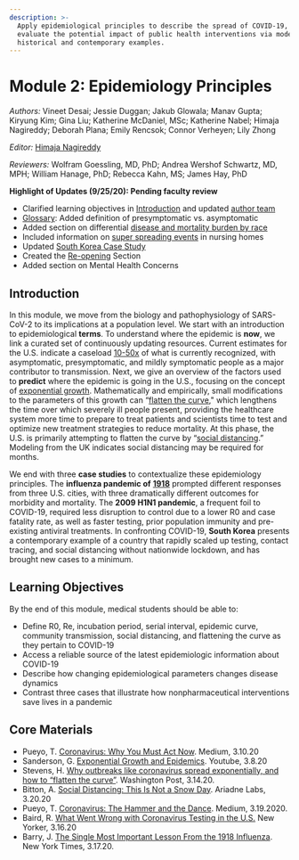 ```yaml
---
description: >-
  Apply epidemiological principles to describe the spread of COVID-19, and
  evaluate the potential impact of public health interventions via modeling and
  historical and contemporary examples.
---
```


# Module 2: Epidemiology Principles

_Authors:_ Vineet Desai; Jessie Duggan; Jakub Glowala; Manav Gupta; Kiryung Kim; Gina Liu; Katherine McDaniel, MSc; Katherine Nabel; Himaja Nagireddy; Deborah Plana; Emily Rencsok; Connor Verheyen; Lily Zhong

_Editor:_ [Himaja Nagireddy](mailto:himaja_nagireddy@hsph.harvard.edu)

_Reviewers:_ Wolfram Goessling, MD, PhD; Andrea Wershof Schwartz, MD, MPH; William Hanage, PhD; Rebecca Kahn, MS; James Hay, PhD

**Highlight of Updates \(9/25/20\): Pending faculty review**

* Clarified learning objectives in [Introduction](https://curriculum.covidstudentresponse.org/module-2-epidemiology-principles) and updated [author team](https://curriculum.covidstudentresponse.org/module-2-epidemiology-principles)
* [Glossary](https://curriculum.covidstudentresponse.org/module-2-epidemiology-principles): Added definition of presymptomatic vs. asymptomatic
* Added section on differential [disease and mortality burden by race](https://curriculum.covidstudentresponse.org/module-2-epidemiology-principles/where-are-we-now#disease-burden-and-mortality-by-race)
* Included information on [super spreading events](https://curriculum.covidstudentresponse.org/module-2-epidemiology-principles/where-are-we-now#risk-of-superspreading-events) in nursing homes 
* Updated [South Korea Case Study](https://curriculum.covidstudentresponse.org/module-2-epidemiology-principles/case-study-south-korea-2020) 
* Created the [Re-opening](https://curriculum.covidstudentresponse.org/module-2-epidemiology-principles/approaches-to-long-term-planning#reopening) Section
* Added section on Mental Health Concerns

## Introduction

In this module, we move from the biology and pathophysiology of SARS-CoV-2 to its implications at a population level. We start with an introduction to epidemiological **terms**. To understand where the epidemic is **now**, we link a curated set of continuously updating resources. Current estimates for the U.S. indicate a caseload [10-50x](https://medium.com/@tomaspueyo/coronavirus-act-today-or-people-will-die-f4d3d9cd99ca) of what is currently recognized, with asymptomatic, presymptomatic, and mildly symptomatic people as a major contributor to transmission. Next, we give an overview of the factors used to **predict** where the epidemic is going in the U.S., focusing on the concept of [exponential growth](https://www.youtube.com/watch?v=Kas0tIxDvrg&feature=youtu.be). Mathematically and empirically, small modifications to the parameters of this growth can “[flatten the curve](https://www.washingtonpost.com/graphics/2020/world/corona-simulator/)," which lengthens the time over which severely ill people present, providing the healthcare system more time to prepare to treat patients and scientists time to test and optimize new treatment strategies to reduce mortality. At this phase, the U.S. is primarily attempting to flatten the curve by “[social distancing](https://www.ariadnelabs.org/resources/articles/news/social-distancing-this-is-not-a-snow-day/).” Modeling from the UK indicates social distancing may be required for months.

We end with three **case studies** to contextualize these epidemiology principles. The **influenza pandemic of** [**1918**](https://www.nytimes.com/2020/03/17/opinion/coronavirus-1918-spanish-flu.html) prompted different responses from three U.S. cities, with three dramatically different outcomes for morbidity and mortality. The **2009 H1N1 pandemic**, a frequent foil to COVID-19, required less disruption to control due to a lower R0 and case fatality rate, as well as faster testing, prior population immunity and pre-existing antiviral treatments. In confronting COVID-19, **South Korea** presents a contemporary example of a country that rapidly scaled up testing, contact tracing, and social distancing without nationwide lockdown, and has brought new cases to a minimum.

## Learning Objectives

By the end of this module, medical students should be able to:

* Define R0, Re, incubation period, serial interval, epidemic curve, community transmission, social distancing, and flattening the curve as they pertain to COVID-19
* Access a reliable source of the latest epidemiologic information about COVID-19
* Describe how changing epidemiological parameters changes disease dynamics
* Contrast three cases that illustrate how nonpharmaceutical interventions save lives in a pandemic

## Core Materials

* Pueyo, T. [Coronavirus: Why You Must Act Now](https://medium.com/@tomaspueyo/coronavirus-act-today-or-people-will-die-f4d3d9cd99ca). Medium, 3.10.20
* Sanderson, G. [Exponential Growth and Epidemics](https://www.youtube.com/watch?v=Kas0tIxDvrg&feature=youtu.be). Youtube, 3.8.20
* Stevens, H. [Why outbreaks like coronavirus spread exponentially, and how to “flatten the curve”](https://www.washingtonpost.com/graphics/2020/world/corona-simulator/). Washington Post, 3.14.20.
* Bitton, A. [Social Distancing: This Is Not a Snow Day](https://www.ariadnelabs.org/resources/articles/news/social-distancing-this-is-not-a-snow-day/). Ariadne Labs, 3.20.20
* Pueyo, T. [Coronavirus: The Hammer and the Dance](https://medium.com/@tomaspueyo/coronavirus-the-hammer-and-the-dance-be9337092b56). Medium, 3.19.2020.
* Baird, R. [What Went Wrong with Coronavirus Testing in the U.S.](https://www.newyorker.com/news/news-desk/what-went-wrong-with-coronavirus-testing-in-the-us) New Yorker, 3.16.20
* Barry, J. [The Single Most Important Lesson From the 1918 Influenza](https://www.nytimes.com/2020/03/17/opinion/coronavirus-1918-spanish-flu.html). New York Times, 3.17.20.


